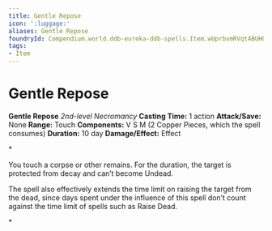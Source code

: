 ```yaml
---
title: Gentle Repose
icon: ':luggage:'
aliases: Gentle Repose
foundryId: Compendium.world.ddb-eureka-ddb-spells.Item.wUprbvmRVqt4BUHO
tags:
- Item
---
```


# Gentle Repose

**Gentle Repose**
_2nd-level Necromancy_
**Casting Time:** 1 action
**Attack/Save:** None
**Range:** Touch
**Components:** V S M (2 Copper Pieces, which the spell consumes)
**Duration:** 10 day
**Damage/Effect:** Effect

*<p>You touch a corpse or other remains. For the duration, the target is protected from decay and can’t become Undead.

The spell also effectively extends the time limit on raising the target from the dead, since days spent under the influence of this spell don’t count against the time limit of spells such as Raise Dead.</p>*